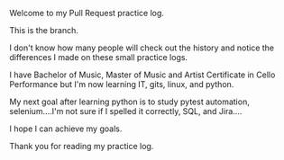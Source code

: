 Welcome to my Pull Request practice log.

This is the branch.

 I don't know how many people will check out the history and notice the differences I made on these small practice logs. 

I have Bachelor of Music, Master of Music and Artist Certificate in Cello Performance but I'm now learning IT, gits, linux, and python.

My next goal after learning python is to study pytest automation, selenium....I'm not sure if I spelled it correctly, SQL, and Jira....

I hope I can achieve my goals.

Thank you for reading my practice log. 

